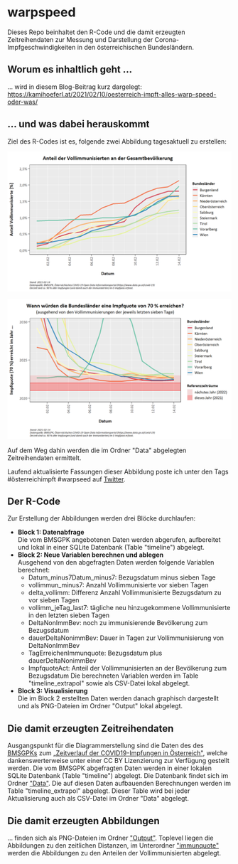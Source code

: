 # warpspeed

Dieses Repo beinhaltet den R-Code und die damit erzeugten Zeitreihendaten zur Messung und Darstellung der Corona-Impfgeschwindigkeiten in den österreichischen Bundesländern.

## Worum es inhaltlich geht ...

... wird in diesem Blog-Beitrag kurz dargelegt: https://kamihoeferl.at/2021/02/10/oesterreich-impft-alles-warp-speed-oder-was/

## ... und was dabei herauskommt

Ziel des R-Codes ist es, folgende zwei Abbildung tagesaktuell zu erstellen:

![Anteil der Vollimmunisierten je Bundesland](/Output/immunquote/2021-02-14_immunquote.png)

![Zeitliche Distanzen der österreichischen Bundesländer bis zum Erreichen einer Impfquote von 70 %](/Output/2021-02-14_warpspeed.png)

Auf dem Weg dahin werden die im Ordner "Data" abgelegten Zeitreihendaten ermittelt.

Laufend aktualisierte Fassungen dieser Abbildung poste ich unter den Tags #österreichimpft #warpseed auf [Twitter](https://twitter.com/search?q=österreichimpft%20warpspeed).

## Der R-Code

Zur Erstellung der Abbildungen werden drei Blöcke durchlaufen:

* **Block 1: Datenabfrage**  
Die vom BMSGPK angebotenen Daten werden abgerufen, aufbereitet und lokal in einer SQLite Datenbank (Table "timeline") abgelegt.
* **Block 2: Neue Variablen berechnen und ablegen**  
Ausgehend von den abgefragten Daten werden folgende Variablen berechnet:
  + Datum_minus7Datum_minus7: Bezugsdatum minus sieben Tage
  + vollimmun_minus7: Anzahl Vollimmunisierte vor sieben Tagen
  + delta_vollimm: Differenz Anzahl Vollimmunisierte Bezugsdatum zu vor sieben Tagen
  + vollimm_jeTag_last7: tägliche neu hinzugekommene Vollimmunisierte in den letzten sieben Tagen
  + DeltaNonImmBev: noch zu immunisierende Bevölkerung zum Bezugsdatum
  + dauerDeltaNonimmBev: Dauer in Tagen zur Vollimmunisierung von DeltaNonImmBev
  + TagErreichenImmunquote: Bezugsdatum plus dauerDeltaNonimmBev
  + ImpfquoteAct: Anteil der Vollimmunisierten an der Bevölkerung zum Bezugsdatum
  Die berechneten Variablen werden im Table "timeline_extrapol" sowie als CSV-Datei lokal abgelegt.
* **Block 3: Visualisierung**  
Die im Block 2 erstellten Daten werden danach graphisch dargestellt und als PNG-Dateien im Ordner "Output" lokal abgelegt.

## Die damit erzeugten Zeitreihendaten

Ausgangspunkt für die Diagrammerstellung sind die Daten des des [BMSGPKs](https://www.sozialministerium.at) zum [„Zeitverlauf der COVID19-Impfungen in Österreich"](https://www.data.gv.at/katalog/dataset/zeitverlauf-der-covid19-impfungen-in-osterreich-national-und-bundeslander), welche dankenswerterweise unter einer CC BY Lizenzierung zur Verfügung gestellt werden.
Die vom BMSGPK abgefragten Daten werden in einer lokalen SQLite Datenbank (Table "timeline") abgelegt. Die Datenbank findet sich im Ordner ["Data"](https://github.com/donkoralle/warpspeed/tree/main/Data). Die auf diesen Daten aufbauenden Berechnungen werden im Table "timeline_extrapol" abgelegt. Dieser Table wird bei jeder Aktualisierung auch als CSV-Datei im Ordner "Data" abgelegt.

## Die damit erzeugten Abbildungen

... finden sich als PNG-Dateien im Ordner ["Output"](https://github.com/donkoralle/warpspeed/tree/main/Output). Toplevel liegen die Abbildungen zu den zeitlichen Distanzen, im Unterordner ["immunquote"](https://github.com/donkoralle/warpspeed/tree/main/Output/immunquote) werden die Abbildungen zu den Anteilen der Vollimmunisierten abgelegt.

